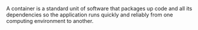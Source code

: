 A container is a standard unit of software that packages up code and all its dependencies so the application runs quickly and reliably from one computing environment to another.